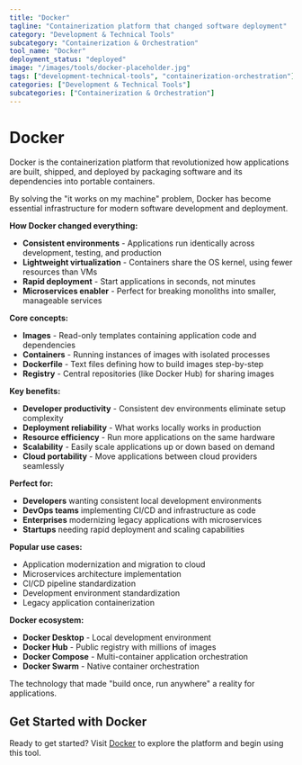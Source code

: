 ```yaml
---
title: "Docker"
tagline: "Containerization platform that changed software deployment"
category: "Development & Technical Tools"
subcategory: "Containerization & Orchestration"
tool_name: "Docker"
deployment_status: "deployed"
image: "/images/tools/docker-placeholder.jpg"
tags: ["development-technical-tools", "containerization-orchestration"]
categories: ["Development & Technical Tools"]
subcategories: ["Containerization & Orchestration"]
---
```


# Docker

Docker is the containerization platform that revolutionized how applications are built, shipped, and deployed by packaging software and its dependencies into portable containers.

By solving the "it works on my machine" problem, Docker has become essential infrastructure for modern software development and deployment.

**How Docker changed everything:**
- **Consistent environments** - Applications run identically across development, testing, and production
- **Lightweight virtualization** - Containers share the OS kernel, using fewer resources than VMs
- **Rapid deployment** - Start applications in seconds, not minutes
- **Microservices enabler** - Perfect for breaking monoliths into smaller, manageable services

**Core concepts:**
- **Images** - Read-only templates containing application code and dependencies
- **Containers** - Running instances of images with isolated processes
- **Dockerfile** - Text files defining how to build images step-by-step
- **Registry** - Central repositories (like Docker Hub) for sharing images

**Key benefits:**
- **Developer productivity** - Consistent dev environments eliminate setup complexity
- **Deployment reliability** - What works locally works in production
- **Resource efficiency** - Run more applications on the same hardware
- **Scalability** - Easily scale applications up or down based on demand
- **Cloud portability** - Move applications between cloud providers seamlessly

**Perfect for:**
- **Developers** wanting consistent local development environments
- **DevOps teams** implementing CI/CD and infrastructure as code
- **Enterprises** modernizing legacy applications with microservices
- **Startups** needing rapid deployment and scaling capabilities

**Popular use cases:**
- Application modernization and migration to cloud
- Microservices architecture implementation
- CI/CD pipeline standardization
- Development environment standardization
- Legacy application containerization

**Docker ecosystem:**
- **Docker Desktop** - Local development environment
- **Docker Hub** - Public registry with millions of images
- **Docker Compose** - Multi-container application orchestration
- **Docker Swarm** - Native container orchestration

The technology that made "build once, run anywhere" a reality for applications.

## Get Started with Docker

Ready to get started? Visit [Docker](https://www.docker.com) to explore the platform and begin using this tool.